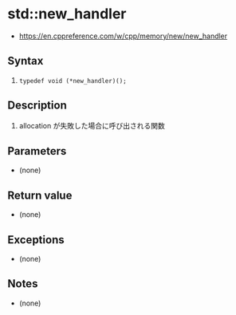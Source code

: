 # std::new_handler <new>
- <https://en.cppreference.com/w/cpp/memory/new/new_handler>


## Syntax
1. `typedef void (*new_handler)();`


## Description
1. allocation が失敗した場合に呼び出される関数


## Parameters
- (none)


## Return value
- (none)


## Exceptions
- (none)


## Notes
- (none)
